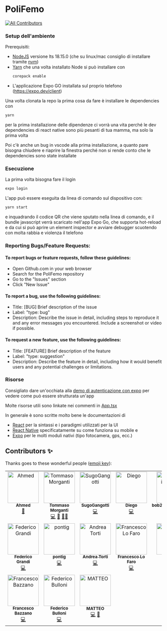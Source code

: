 # PoliFemo

<!-- ALL-CONTRIBUTORS-BADGE:START - Do not remove or modify this section -->
[![All Contributors](https://img.shields.io/badge/all_contributors-17-orange.svg?style=flat-square)](#contributors-)
<!-- ALL-CONTRIBUTORS-BADGE:END -->

### Setup dell'ambiente

Prerequisiti:

- [NodeJS](http://nodejs.org/) versione lts 18.15.0 (che su linux/mac consiglio di installare
  tramite [nvm](https://github.com/nvm-sh/nvm))
- [Yarn](https://yarnpkg.com) che una volta installato Node si può installare con
  ```sh
  corepack enable
  ```
- L'applicazione Expo GO installata sul proprio telefono (https://expo.dev/client)

Una volta clonata la repo la prima cosa da fare è installare le dependencies con

```sh
yarn
```

per la prima installazione delle dipendenze ci vorrà una vita perché le dev dependencies di react native sono più
pesanti di tua mamma, ma solo la prima volta

Poi c'è anche un bug in vscode alla prima installazione, a quanto pare bisogna chiudere e riaprire
la finestra perché non si rende conto che le dependencies sono state installate

### Esecuzione

La prima volta bisogna fare il login

```sh
expo login
```

L'app può essere eseguita da linea di comando sul dispositivo con:

```sh
yarn start
```

e inquadrando il codice QR che viene sputato nella linea di comando, e il bundle javascript verrà
scaricato nell'app Expo Go, che supporta hot-reload e da cui si può aprire un element inspector e
avviare debugger scuotendo con molta rabbia e violenza il telefono

### Reporting Bugs/Feature Requests:

#### To report bugs or feature requests, follow these guidelines:

- Open Github.com in your web browser
- Search for the PoliFemo repository
- Go to the "Issues" section
- Click "New Issue"

#### To report a bug, use the following guidelines:

- Title: [BUG] Brief description of the issue
- Label: "type: bug"
- Description: Describe the issue in detail, including steps to reproduce it and any error messages you encountered. Include a screenshot or video if possible.

#### To request a new feature, use the following guidelines:

- Title: [FEATURE] Brief description of the feature
- Label: "type: suggestion"
- Description: Describe the feature in detail, including how it would benefit users and any potential challenges or limitations.

### Risorse

Consigliato dare un'occhiata alla [demo di autenticazione con expo](https://github.com/toto04/poliauth-expo-demo)
per vedere come può essere strutturata un'app

Molte risorse utili sono linkate nei commenti in [App.tsx](App.tsx)

In generale è sono scritte molto bene le documentazioni di

- [React](https://it.reactjs.org/docs/getting-started.html)
  per la sintassi e i paradigmi utilizzati per la UI
- [React Native](https://reactnative.dev/docs/getting-started)
  specificatamente su come funziona su mobile e
- [Expo](https://docs.expo.dev) per le molti moduli nativi
  (tipo fotocamera, gps, ecc.)

## Contributors ✨

Thanks goes to these wonderful people ([emoji key](https://allcontributors.org/docs/en/emoji-key)):

<!-- ALL-CONTRIBUTORS-LIST:START - Do not remove or modify this section -->
<!-- prettier-ignore-start -->
<!-- markdownlint-disable -->
<table>
  <tbody>
    <tr>
      <td align="center" valign="top" width="14.28%"><a href="https://github.com/Tammura"><img src="https://avatars.githubusercontent.com/u/72708024?v=4?s=100" width="100px;" alt="Ahmed"/><br /><sub><b>Ahmed</b></sub></a><br /><a href="#projectManagement-Tammura" title="Project Management">📆</a></td>
      <td align="center" valign="top" width="14.28%"><a href="https://github.com/toto04"><img src="https://avatars.githubusercontent.com/u/34661230?v=4?s=100" width="100px;" alt="Tommaso Morganti"/><br /><sub><b>Tommaso Morganti</b></sub></a><br /><a href="https://github.com/PoliNetwork APS/PoliFemo/commits?author=toto04" title="Code">💻</a> <a href="#maintenance-toto04" title="Maintenance">🚧</a> <a href="#mentoring-toto04" title="Mentoring">🧑‍🏫</a></td>
      <td align="center" valign="top" width="14.28%"><a href="https://github.com/SugoGangotti"><img src="https://avatars.githubusercontent.com/u/101225498?v=4?s=100" width="100px;" alt="SugoGangotti"/><br /><sub><b>SugoGangotti</b></sub></a><br /><a href="https://github.com/PoliNetwork APS/PoliFemo/commits?author=SugoGangotti" title="Code">💻</a></td>
      <td align="center" valign="top" width="14.28%"><a href="https://github.com/DiegoZaff"><img src="https://avatars.githubusercontent.com/u/43524162?v=4?s=100" width="100px;" alt="Diego"/><br /><sub><b>Diego</b></sub></a><br /><a href="https://github.com/PoliNetwork APS/PoliFemo/commits?author=DiegoZaff" title="Code">💻</a></td>
      <td align="center" valign="top" width="14.28%"><a href="https://github.com/bob27aggiustatutto"><img src="https://avatars.githubusercontent.com/u/120955097?v=4?s=100" width="100px;" alt="bob27aggiustatutto"/><br /><sub><b>bob27aggiustatutto</b></sub></a><br /><a href="https://github.com/PoliNetwork APS/PoliFemo/commits?author=bob27aggiustatutto" title="Code">💻</a> <a href="#maintenance-bob27aggiustatutto" title="Maintenance">🚧</a> <a href="#mentoring-bob27aggiustatutto" title="Mentoring">🧑‍🏫</a></td>
      <td align="center" valign="top" width="14.28%"><a href="https://github.com/lups2000"><img src="https://avatars.githubusercontent.com/u/100372313?v=4?s=100" width="100px;" alt="Matteo Luppi"/><br /><sub><b>Matteo Luppi</b></sub></a><br /><a href="https://github.com/PoliNetwork APS/PoliFemo/commits?author=lups2000" title="Code">💻</a></td>
      <td align="center" valign="top" width="14.28%"><a href="https://www.linkedin.com/in/cosimogiovanninegri"><img src="https://avatars.githubusercontent.com/u/93294521?v=4?s=100" width="100px;" alt="Cosimo Giovanni Negri"/><br /><sub><b>Cosimo Giovanni Negri</b></sub></a><br /><a href="https://github.com/PoliNetwork APS/PoliFemo/commits?author=cosimonegri" title="Code">💻</a></td>
    </tr>
    <tr>
      <td align="center" valign="top" width="14.28%"><a href="https://github.com/EndBug"><img src="https://avatars.githubusercontent.com/u/26386270?v=4?s=100" width="100px;" alt="Federico Grandi"/><br /><sub><b>Federico Grandi</b></sub></a><br /><a href="https://github.com/PoliNetwork APS/PoliFemo/commits?author=EndBug" title="Code">💻</a></td>
      <td align="center" valign="top" width="14.28%"><a href="https://github.com/pontig"><img src="https://avatars.githubusercontent.com/u/59708804?v=4?s=100" width="100px;" alt="pontig"/><br /><sub><b>pontig</b></sub></a><br /><a href="https://github.com/PoliNetwork APS/PoliFemo/commits?author=pontig" title="Code">💻</a></td>
      <td align="center" valign="top" width="14.28%"><a href="https://github.com/AndreaTorti-01"><img src="https://avatars.githubusercontent.com/u/74457299?v=4?s=100" width="100px;" alt="Andrea Torti"/><br /><sub><b>Andrea Torti</b></sub></a><br /><a href="https://github.com/PoliNetwork APS/PoliFemo/commits?author=AndreaTorti-01" title="Code">💻</a></td>
      <td align="center" valign="top" width="14.28%"><a href="https://github.com/francescolf"><img src="https://avatars.githubusercontent.com/u/14892143?v=4?s=100" width="100px;" alt="Francesco Lo Faro"/><br /><sub><b>Francesco Lo Faro</b></sub></a><br /><a href="https://github.com/PoliNetwork APS/PoliFemo/commits?author=francescolf" title="Code">💻</a></td>
      <td align="center" valign="top" width="14.28%"><a href="https://github.com/Elylo15"><img src="https://avatars.githubusercontent.com/u/58746092?v=4?s=100" width="100px;" alt="Elylo"/><br /><sub><b>Elylo</b></sub></a><br /><a href="https://github.com/PoliNetwork APS/PoliFemo/commits?author=Elylo15" title="Code">💻</a></td>
      <td align="center" valign="top" width="14.28%"><a href="https://github.com/Eliaxie"><img src="https://avatars.githubusercontent.com/u/27226791?v=4?s=100" width="100px;" alt="Eliaxie"/><br /><sub><b>Eliaxie</b></sub></a><br /><a href="https://github.com/PoliNetwork APS/PoliFemo/commits?author=Eliaxie" title="Code">💻</a></td>
      <td align="center" valign="top" width="14.28%"><a href="https://github.com/stignarnia"><img src="https://avatars.githubusercontent.com/u/80171209?v=4?s=100" width="100px;" alt="stignarnia"/><br /><sub><b>stignarnia</b></sub></a><br /><a href="https://github.com/PoliNetwork APS/PoliFemo/commits?author=stignarnia" title="Code">💻</a></td>
    </tr>
    <tr>
      <td align="center" valign="top" width="14.28%"><a href="https://github.com/frabazz"><img src="https://avatars.githubusercontent.com/u/35663791?v=4?s=100" width="100px;" alt="Francesco Bazzano"/><br /><sub><b>Francesco Bazzano</b></sub></a><br /><a href="https://github.com/PoliNetwork APS/PoliFemo/commits?author=frabazz" title="Code">💻</a></td>
      <td align="center" valign="top" width="14.28%"><a href="https://github.com/Bull0"><img src="https://avatars.githubusercontent.com/u/27016169?v=4?s=100" width="100px;" alt="Federico Bulloni"/><br /><sub><b>Federico Bulloni</b></sub></a><br /><a href="https://github.com/PoliNetwork APS/PoliFemo/commits?author=Bull0" title="Code">💻</a></td>
      <td align="center" valign="top" width="14.28%"><img src="https://www.gravatar.com/avatar?s=100" width="100px;" alt="MATTEO"/><br /><sub><b>MATTEO</b></sub><br /><a href="https://github.com/PoliNetwork APS/PoliFemo/commits?author=" title="Code">💻</a> <a href="#design" title="Design">🎨</a></td>
    </tr>
  </tbody>
</table>

<!-- markdownlint-restore -->
<!-- prettier-ignore-end -->

<!-- ALL-CONTRIBUTORS-LIST:END -->
